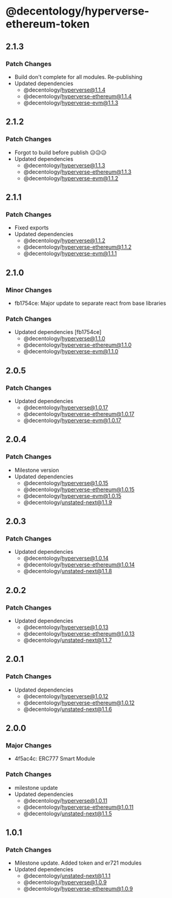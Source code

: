 # @decentology/hyperverse-ethereum-token

## 2.1.3

### Patch Changes

-   Build don't complete for all modules. Re-publishing
-   Updated dependencies
    -   @decentology/hyperverse@1.1.4
    -   @decentology/hyperverse-ethereum@1.1.4
    -   @decentology/hyperverse-evm@1.1.3

## 2.1.2

### Patch Changes

-   Forgot to build before publish 😥😥😥
-   Updated dependencies
    -   @decentology/hyperverse@1.1.3
    -   @decentology/hyperverse-ethereum@1.1.3
    -   @decentology/hyperverse-evm@1.1.2

## 2.1.1

### Patch Changes

-   Fixed exports
-   Updated dependencies
    -   @decentology/hyperverse@1.1.2
    -   @decentology/hyperverse-ethereum@1.1.2
    -   @decentology/hyperverse-evm@1.1.1

## 2.1.0

### Minor Changes

-   fb1754ce: Major update to separate react from base libraries

### Patch Changes

-   Updated dependencies [fb1754ce]
    -   @decentology/hyperverse@1.1.0
    -   @decentology/hyperverse-ethereum@1.1.0
    -   @decentology/hyperverse-evm@1.1.0

## 2.0.5

### Patch Changes

-   Updated dependencies
    -   @decentology/hyperverse@1.0.17
    -   @decentology/hyperverse-ethereum@1.0.17
    -   @decentology/hyperverse-evm@1.0.17

## 2.0.4

### Patch Changes

-   Milestone version
-   Updated dependencies
    -   @decentology/hyperverse@1.0.15
    -   @decentology/hyperverse-ethereum@1.0.15
    -   @decentology/hyperverse-evm@1.0.15
    -   @decentology/unstated-next@1.1.9

## 2.0.3

### Patch Changes

-   Updated dependencies
    -   @decentology/hyperverse@1.0.14
    -   @decentology/hyperverse-ethereum@1.0.14
    -   @decentology/unstated-next@1.1.8

## 2.0.2

### Patch Changes

-   Updated dependencies
    -   @decentology/hyperverse@1.0.13
    -   @decentology/hyperverse-ethereum@1.0.13
    -   @decentology/unstated-next@1.1.7

## 2.0.1

### Patch Changes

-   Updated dependencies
    -   @decentology/hyperverse@1.0.12
    -   @decentology/hyperverse-ethereum@1.0.12
    -   @decentology/unstated-next@1.1.6

## 2.0.0

### Major Changes

-   4f5ac4c: ERC777 Smart Module

### Patch Changes

-   milestone update
-   Updated dependencies
    -   @decentology/hyperverse@1.0.11
    -   @decentology/hyperverse-ethereum@1.0.11
    -   @decentology/unstated-next@1.1.5

## 1.0.1

### Patch Changes

-   Milestone update. Added token and er721 modules
-   Updated dependencies
    -   @decentology/unstated-next@1.1.1
    -   @decentology/hyperverse@1.0.9
    -   @decentology/hyperverse-ethereum@1.0.9
